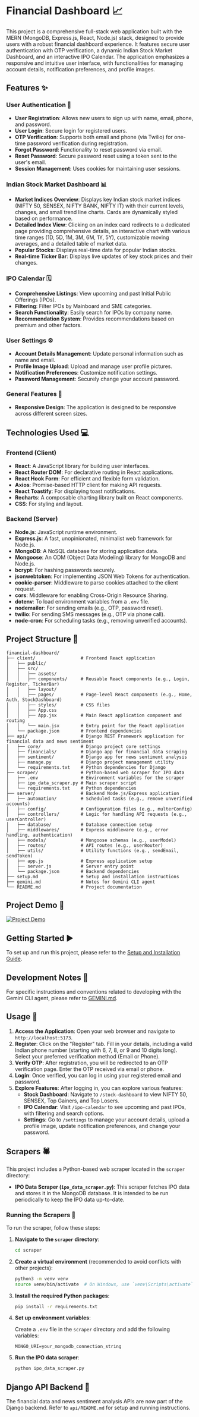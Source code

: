 # Financial Dashboard 📈

This project is a comprehensive full-stack web application built with the MERN (MongoDB, Express.js, React, Node.js) stack, designed to provide users with a robust financial dashboard experience. It features secure user authentication with OTP verification, a dynamic Indian Stock Market Dashboard, and an interactive IPO Calendar. The application emphasizes a responsive and intuitive user interface, with functionalities for managing account details, notification preferences, and profile images.

## Features ✨

### User Authentication 🔐
- **User Registration**: Allows new users to sign up with name, email, phone, and password.
- **User Login**: Secure login for registered users.
- **OTP Verification**: Supports both email and phone (via Twilio) for one-time password verification during registration.
- **Forgot Password**: Functionality to reset password via email.
- **Reset Password**: Secure password reset using a token sent to the user's email.
- **Session Management**: Uses cookies for maintaining user sessions.

### Indian Stock Market Dashboard 📊
- **Market Indices Overview**: Displays key Indian stock market indices (NIFTY 50, SENSEX, NIFTY BANK, NIFTY IT) with their current levels, changes, and small trend line charts. Cards are dynamically styled based on performance.
- **Detailed Index View**: Clicking on an index card redirects to a dedicated page providing comprehensive details, an interactive chart with various time ranges (1D, 5D, 1M, 3M, 6M, 1Y, 5Y), customizable moving averages, and a detailed table of market data.
- **Popular Stocks**: Displays real-time data for popular Indian stocks.
- **Real-time Ticker Bar**: Displays live updates of key stock prices and their changes.

### IPO Calendar 🗓️
- **Comprehensive Listings**: View upcoming and past Initial Public Offerings (IPOs).
- **Filtering**: Filter IPOs by Mainboard and SME categories.
- **Search Functionality**: Easily search for IPOs by company name.
- **Recommendation System**: Provides recommendations based on premium and other factors.

### User Settings ⚙️
- **Account Details Management**: Update personal information such as name and email.
- **Profile Image Upload**: Upload and manage user profile pictures.
- **Notification Preferences**: Customize notification settings.
- **Password Management**: Securely change your account password.

### General Features 📱
- **Responsive Design**: The application is designed to be responsive across different screen sizes.

## Technologies Used 💻

### Frontend (Client)
- **React**: A JavaScript library for building user interfaces.
- **React Router DOM**: For declarative routing in React applications.
- **React Hook Form**: For efficient and flexible form validation.
- **Axios**: Promise-based HTTP client for making API requests.
- **React Toastify**: For displaying toast notifications.
- **Recharts**: A composable charting library built on React components.
- **CSS**: For styling and layout.

### Backend (Server)
- **Node.js**: JavaScript runtime environment.
- **Express.js**: A fast, unopinionated, minimalist web framework for Node.js.
- **MongoDB**: A NoSQL database for storing application data.
- **Mongoose**: An ODM (Object Data Modeling) library for MongoDB and Node.js.
- **bcrypt**: For hashing passwords securely.
- **jsonwebtoken**: For implementing JSON Web Tokens for authentication.
- **cookie-parser**: Middleware to parse cookies attached to the client request.
- **cors**: Middleware for enabling Cross-Origin Resource Sharing.
- **dotenv**: To load environment variables from a `.env` file.
- **nodemailer**: For sending emails (e.g., OTP, password reset).
- **twilio**: For sending SMS messages (e.g., OTP via phone call).
- **node-cron**: For scheduling tasks (e.g., removing unverified accounts).

## Project Structure 📁

```
financial-dashboard/
├── client/                 # Frontend React application
│   ├── public/
│   ├── src/
│   │   ├── assets/
│   │   ├── components/     # Reusable React components (e.g., Login, Register, TickerBar)
│   │   ├── layout/
│   │   ├── pages/          # Page-level React components (e.g., Home, Auth, StockDashboard)
│   │   ├── styles/         # CSS files
│   │   ├── App.css
│   │   ├── App.jsx         # Main React application component and routing
│   │   └── main.jsx        # Entry point for the React application
│   └── package.json        # Frontend dependencies
├── api/                    # Django REST Framework application for financial data and news sentiment
│   ├── core/               # Django project core settings
│   ├── financials/         # Django app for financial data scraping
│   ├── sentiment/          # Django app for news sentiment analysis
│   ├── manage.py           # Django project management utility
│   └── requirements.txt    # Python dependencies for Django
├── scraper/                # Python-based web scraper for IPO data
│   ├── .env                # Environment variables for the scraper
│   ├── ipo_data_scraper.py # Main scraper script
│   └── requirements.txt    # Python dependencies
├── server/                 # Backend Node.js/Express application
│   ├── automation/         # Scheduled tasks (e.g., remove unverified accounts)
│   ├── config/             # Configuration files (e.g., multerConfig)
│   ├── controllers/        # Logic for handling API requests (e.g., userController)
│   ├── database/           # Database connection setup
│   ├── middlewares/        # Express middleware (e.g., error handling, authentication)
│   ├── models/             # Mongoose schemas (e.g., userModel)
│   ├── routes/             # API routes (e.g., userRouter)
│   ├── utils/              # Utility functions (e.g., sendEmail, sendToken)
│   ├── app.js              # Express application setup
│   ├── server.js           # Server entry point
│   └── package.json        # Backend dependencies
├── setup.md                # Setup and installation instructions
├── gemini.md               # Notes for Gemini CLI agent
└── README.md               # Project documentation
```

## Project Demo 🎥

[![Project Demo](https://img.youtube.com/vi/akQ9g7HR79A/maxresdefault.jpg)](https://www.youtube.com/watch?v=akQ9g7HR79A)

## Getting Started ▶️

To set up and run this project, please refer to the [Setup and Installation Guide](SETUP.md).

## Development Notes 📝

For specific instructions and conventions related to developing with the Gemini CLI agent, please refer to [GEMINI.md](GEMINI.md).

## Usage 🚀

1.  **Access the Application**: Open your web browser and navigate to `http://localhost:5173`.
2.  **Register**: Click on the "Register" tab. Fill in your details, including a valid Indian phone number (starting with 6, 7, 8, or 9 and 10 digits long). Select your preferred verification method (Email or Phone).
3.  **Verify OTP**: After registration, you will be redirected to an OTP verification page. Enter the OTP received via email or phone.
4.  **Login**: Once verified, you can log in using your registered email and password.
5.  **Explore Features**: After logging in, you can explore various features:
    -   **Stock Dashboard**: Navigate to `/stock-dashboard` to view NIFTY 50, SENSEX, Top Gainers, and Top Losers.
    -   **IPO Calendar**: Visit `/ipo-calendar` to see upcoming and past IPOs, with filtering and search options.
    -   **Settings**: Go to `/settings` to manage your account details, upload a profile image, update notification preferences, and change your password.

## Scrapers 🕷️

This project includes a Python-based web scraper located in the `scraper` directory:

-   **IPO Data Scraper (`ipo_data_scraper.py`)**: This scraper fetches IPO data and stores it in the MongoDB database. It is intended to be run periodically to keep the IPO data up-to-date.

### Running the Scrapers 🏃

To run the scraper, follow these steps:

1.  **Navigate to the `scraper` directory**:

    ```bash
    cd scraper
    ```

2.  **Create a virtual environment** (recommended to avoid conflicts with other projects):

    ```bash
    python3 -m venv venv
    source venv/bin/activate  # On Windows, use `venv\Scripts\activate`
    ```

3.  **Install the required Python packages**:

    ```bash
    pip install -r requirements.txt
    ```

4.  **Set up environment variables**:

    Create a `.env` file in the `scraper` directory and add the following variables:

    ```
    MONGO_URI=your_mongodb_connection_string
    ```

5.  **Run the IPO data scraper**:

    ```bash
    python ipo_data_scraper.py
    ```

## Django API Backend 🐍

The financial data and news sentiment analysis APIs are now part of the Django backend. Refer to `api/README.md` for setup and running instructions.